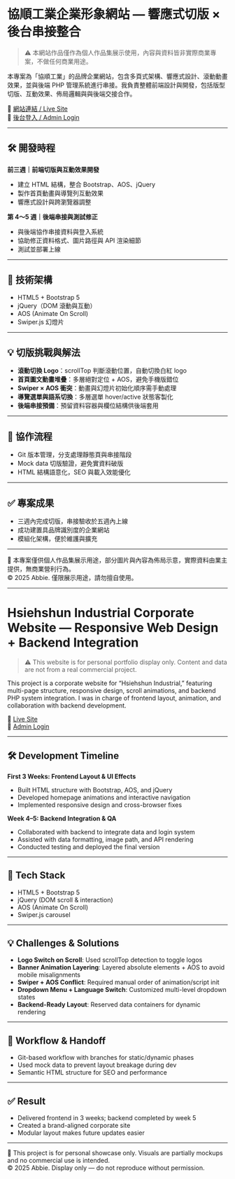
# 協順工業企業形象網站 — 響應式切版 × 後台串接整合

> ⚠️ 本網站作品僅作為個人作品集展示使用，內容與資料皆非實際商業專案，不做任何商業用途。

本專案為「協順工業」的品牌企業網站，包含多頁式架構、響應式設計、滾動動畫效果，並與後端 PHP 管理系統進行串接。我負責整體前端設計與開發，包括版型切版、互動效果、佈局邏輯與與後端交接合作。

🔗 [網站連結 / Live Site](https://borna.com.tw/hsiehshun/index)  
🔐 [後台登入 / Admin Login](https://borna.com.tw/hsiehshun/adminLogin)

---

## 🛠 開發時程

**前三週｜前端切版與互動效果開發**
- 建立 HTML 結構，整合 Bootstrap、AOS、jQuery
- 製作首頁動畫與導覽列互動效果
- 響應式設計與跨瀏覽器調整

**第 4～5 週｜後端串接與測試修正**
- 與後端協作串接資料與登入系統
- 協助修正資料格式、圖片路徑與 API 渲染細節
- 測試並部署上線

---

## 🔧 技術架構
- HTML5 + Bootstrap 5
- jQuery（DOM 滾動與互動）
- AOS (Animate On Scroll)
- Swiper.js 幻燈片

---

## 💡 切版挑戰與解法

- **滾動切換 Logo**：scrollTop 判斷滾動位置，自動切換白紅 logo  
- **首頁圖文動畫堆疊**：多層絕對定位 + AOS，避免手機版錯位  
- **Swiper × AOS 衝突**：動畫與幻燈片初始化順序需手動處理  
- **導覽選單與語系切換**：多層選單 hover/active 狀態客製化  
- **後端串接預備**：預留資料容器與欄位結構供後端套用

---

## 🔁 協作流程

- Git 版本管理，分支處理靜態頁與串接階段
- Mock data 切版驗證，避免實資料破版
- HTML 結構語意化，SEO 與載入效能優化

---

## ✅ 專案成果

- 三週內完成切版，串接驗收於五週內上線
- 成功建置具品牌識別度的企業網站
- 模組化架構，便於維護與擴充

---

📌 本專案僅供個人作品集展示用途，部分圖片與內容為佈局示意，實際資料由業主提供，無商業營利行為。  
© 2025 Abbie. 僅限展示用途，請勿擅自使用。

---

# Hsiehshun Industrial Corporate Website — Responsive Web Design + Backend Integration

> ⚠️ This website is for personal portfolio display only. Content and data are not from a real commercial project.

This project is a corporate website for “Hsiehshun Industrial,” featuring multi-page structure, responsive design, scroll animations, and backend PHP system integration. I was in charge of frontend layout, animation, and collaboration with backend development.

🔗 [Live Site](https://borna.com.tw/hsiehshun/index)  
🔐 [Admin Login](https://borna.com.tw/hsiehshun/adminLogin)

---

## 🛠 Development Timeline

**First 3 Weeks: Frontend Layout & UI Effects**
- Built HTML structure with Bootstrap, AOS, and jQuery
- Developed homepage animations and interactive navigation
- Implemented responsive design and cross-browser fixes

**Week 4–5: Backend Integration & QA**
- Collaborated with backend to integrate data and login system
- Assisted with data formatting, image path, and API rendering
- Conducted testing and deployed the final version

---

## 🔧 Tech Stack
- HTML5 + Bootstrap 5
- jQuery (DOM scroll & interaction)
- AOS (Animate On Scroll)
- Swiper.js carousel

---

## 💡 Challenges & Solutions

- **Logo Switch on Scroll**: Used scrollTop detection to toggle logos  
- **Banner Animation Layering**: Layered absolute elements + AOS to avoid mobile misalignments  
- **Swiper + AOS Conflict**: Required manual order of animation/script init  
- **Dropdown Menu + Language Switch**: Customized multi-level dropdown states  
- **Backend-Ready Layout**: Reserved data containers for dynamic rendering

---

## 🔁 Workflow & Handoff

- Git-based workflow with branches for static/dynamic phases
- Used mock data to prevent layout breakage during dev
- Semantic HTML structure for SEO and performance

---

## ✅ Result

- Delivered frontend in 3 weeks; backend completed by week 5
- Created a brand-aligned corporate site
- Modular layout makes future updates easier

---

📌 This project is for personal showcase only. Visuals are partially mockups and no commercial use is intended.  
© 2025 Abbie. Display only — do not reproduce without permission.
